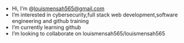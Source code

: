 -  Hi, I’m @louismensah565@gmail.com
-  I’m interested in cybersecurity,full stack web development,software engineering and github training
-  I’m currently learning github
-  I’m looking to collaborate on louismensah565/louismensah565

<!---
louismensah565/louismensah565 is a ✨ special ✨ repository because its `README.md` (this file) appears on your GitHub profile.
You can click the Preview link to take a look at your changes.
--->
